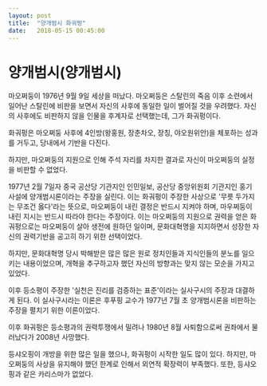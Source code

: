 ```yaml
---
layout: post
title:  "양개범시 화궈펑"
date:   2018-05-15 00:45:00
---
```



# 양개범시(양개범시)

마오쩌둥이 1976년 9월 9일 세상을 떠났다. 마오쩌둥은 스탈린의 죽음 이후 소련에서 일어난 스탈린에 비판을 보면서 자신의 사후에 동일한 일이 벌어질 것을 우려했다. 자신의 사후에도 비판하지 않을 인물을 후계자로 선택했는데, 그가 화궈펑이다.

화궈펑은 마오쩌둥 사후에 4인방(왕홍원, 장춘차오, 장칭, 야오원위안)을 체포하는 성과를 거두고, 당내에서 기반을 다진다.

하지만, 마오쩌둥의 지원으로 인해 주석 자리를 차지한 결과로 자신이 마오쩌둥의 실정을 비판할 수 없었다.

1977년 2월 7일자 중국 공산당 기관지인 인민일보, 공산당 중앙위원회 기관지인 홍기 사설에 양개범시론이라는 주장을 실린다. 이는 화궈펑이 주장한 사상으로 '무릇 두가지는 무조건 옳다'라는 뜻으로, 마오쩌둥이 내린 결정은 반드시 지켜야 하며, 마우쩌둥이 내린 지시는 반드시 따라야 한다는 주장이다. 이는 마오쩌둥의 지원으로 권력을 얻은 화궈펑으로는 마오쩌둥이 살아 생전에 원하던 일이며, 문화대혁명을 지지하면서 성장한 자신의 권력기반을 공고히 하기 위한 선택이었다.

하지만, 문화대혁명 당시 박해받은 많은 많은 원로 정치인들과 지식인들의 분노를 일으키는 내용이었으며, 개혁을 추구하고자 했던 자신의 방향과는 맞지 않는 모순을 가지고 있었다.

이후 등소평이 주장한 '실천은 진리를 검증하는 표준'이라는 실사구시의 주장과 대결하게 된다.
이 실사구시라는 이론은 후푸핑 교수가 1977년 7월 초 양개범시론을 비판하는 주장을 펼치기 위한 이론이었다.

이후 화궈펑은 등소평과의 권력투쟁에서 밀려나 1980년 8월 사퇴함으로써 권좌에서 물러났다가 2008년 사망했다.

등샤오핑이 개방을 위한 많은 일을 했으나, 화궈펑이 시작한 일도 많이 있다. 하지만, 마오쩌둥의 사상을 유지해야 했던 한계로 인해서 외연적 확장력이 부족했다. 또한, 등샤오핑과 같은 카리스마가 없었다.
